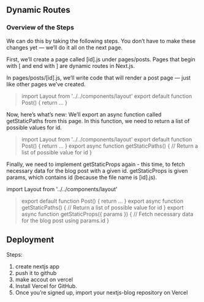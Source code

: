 ## Dynamic Routes



### Overview of the Steps
We can do this by taking the following steps. You don’t have to make these changes yet — we’ll do it all on the next page.

First, we’ll create a page called [id].js under pages/posts. Pages that begin with [ and end with ] are dynamic routes in Next.js.

In pages/posts/[id].js, we’ll write code that will render a post page — just like other pages we’ve created.

>import Layout from '../../components/layout'
export default function Post() {
  return <Layout>...</Layout>
}


Now, here’s what’s new: We’ll export an async function called getStaticPaths from this page. In this function, we need to return a list of possible values for id.

>import Layout from '../../components/layout'
export default function Post() {
  return <Layout>...</Layout>
}
export async function getStaticPaths() {
  // Return a list of possible value for id
}


Finally, we need to implement getStaticProps again - this time, to fetch necessary data for the blog post with a given id. getStaticProps is given params, which contains id (because the file name is [id].js).

import Layout from '../../components/layout'

>export default function Post() {
  return <Layout>...</Layout>
}
export async function getStaticPaths() {
  // Return a list of possible value for id
}
export async function getStaticProps({ params }) {
  // Fetch necessary data for the blog post using params.id
}

## Deployment
Steps:

1. create nextjs app
2. push it to github 
3. make accout on vercel 
4. Install Vercel for GitHub.
5. Once you’re signed up, import your nextjs-blog repository on Vercel



